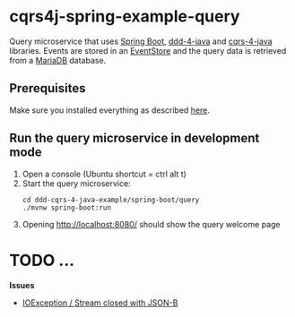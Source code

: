 # cqrs4j-spring-example-query
Query microservice that uses [Spring Boot](https://spring.io/projects/spring-boot/), [ddd-4-java](https://github.com/fuinorg/ddd-4-java) and [cqrs-4-java](https://github.com/fuinorg/cqrs-4-java) libraries. Events are stored in an [EventStore](https://eventstore.org/) and the query data is retrieved from a [MariaDB](https://mariadb.org/) database.

## Prerequisites
Make sure you installed everything as described [here](../../../../).

## Run the query microservice in development mode
1. Open a console (Ubuntu shortcut = ctrl alt t)
2. Start the query microservice:   
   ```
   cd ddd-cqrs-4-java-example/spring-boot/query
   ./mvnw spring-boot:run
   ```
3. Opening [http://localhost:8080/](http://localhost:8080/) should show the query welcome page


# TODO ...

**Issues**
- [IOException / Stream closed with JSON-B](https://github.com/fuinorg/ddd-cqrs-4-java-example/issues/4)
